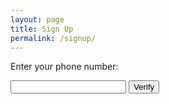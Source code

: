 ```yaml
---
layout: page
title: Sign Up
permalink: /signup/
---
```


<script src="https://cdnjs.cloudflare.com/ajax/libs/intl-tel-input/17.0.8/js/intlTelInput.min.js"></script>
 <link
      rel="stylesheet"
      href="https://cdnjs.cloudflare.com/ajax/libs/intl-tel-input/17.0.8/css/intlTelInput.css"
    />
<!-- 
<form action="https://plib7qyexhoeljo2j6oye4e6oa0eyldb.lambda-url.us-east-1.on.aws/" method="POST" onsubmit="process(event)"> -->


<form id="verify" onsubmit="process(event)">
    <p>Enter your phone number:</p>
    <input id="phone" type="tel" name="phone" />
    <input type="submit" class="btn" value="Verify" />
</form>

<label>
<div class="alert alert-info" style="display: none"></div>
<div class="alert alert-error" style="display: none"></div>
</label>

<script>
    const phoneInputField = document.querySelector("#phone");
    const phoneInput = window.intlTelInput(phoneInputField, {
      utilsScript:
        "https://cdnjs.cloudflare.com/ajax/libs/intl-tel-input/17.0.8/js/utils.js",
    });

    const info = document.querySelector(".alert-info");
    const error = document.querySelector(".alert-error");

function process(event) {
 event.preventDefault();

 const phoneNumber = phoneInput.getNumber();

 info.style.display = "none";
 error.style.display = "none";

 if (phoneInput.isValidNumber()) {
   info.style.display = "";
   info.innerHTML = `Phone number in E.164 format: <strong>${phoneNumber}</strong>`;
 } else {
   error.style.display = "";
   error.innerHTML = `Invalid phone number.`;
 }
}
</script>
